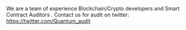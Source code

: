 We are a team of experience Blockchain/Crypto developers and Smart Contract Auditors .
Contact us for audit  on twitter: https://twitter.com/Quantum_audit
